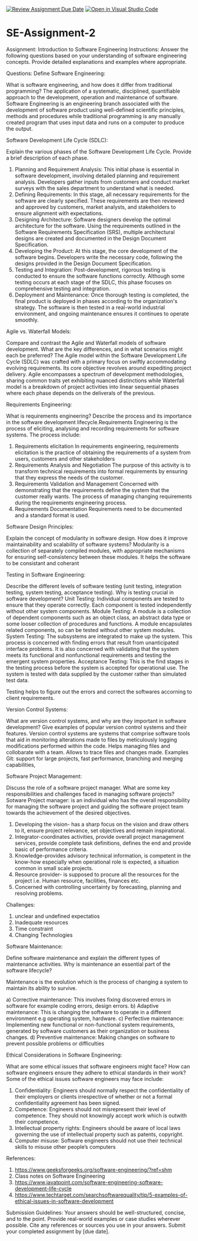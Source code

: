 [![Review Assignment Due Date](https://classroom.github.com/assets/deadline-readme-button-24ddc0f5d75046c5622901739e7c5dd533143b0c8e959d652212380cedb1ea36.svg)](https://classroom.github.com/a/-ucQIGTc)
[![Open in Visual Studio Code](https://classroom.github.com/assets/open-in-vscode-718a45dd9cf7e7f842a935f5ebbe5719a5e09af4491e668f4dbf3b35d5cca122.svg)](https://classroom.github.com/online_ide?assignment_repo_id=15223726&assignment_repo_type=AssignmentRepo)
# SE-Assignment-2
Assignment: Introduction to Software Engineering
Instructions:
Answer the following questions based on your understanding of software engineering concepts. Provide detailed explanations and examples where appropriate.

Questions:
Define Software Engineering:

What is software engineering, and how does it differ from traditional programming?
The application of a systematic, disciplined, quantifiable approach to the development, operation and maintenance of software.
Software Engineering is an engineering branch associated with the development of software product using well-defined scientific principles, methods and procedures while traditional programming is any manually created program that uses input data and runs on a computer to produce the output.

Software Development Life Cycle (SDLC):

Explain the various phases of the Software Development Life Cycle. Provide a brief description of each phase.

1.	Planning and Requirement Analysis: This initial phase is essential in software development, involving detailed planning and requirement analysis. Developers gather inputs from customers and conduct market surveys with the sales department to understand what is needed.
2.	Defining Requirements: In this stage, all necessary requirements for the software are clearly specified. These requirements are then reviewed and approved by customers, market analysts, and stakeholders to ensure alignment with expectations.
3.	Designing Architecture: Software designers develop the optimal architecture for the software. Using the requirements outlined in the Software Requirements Specification (SRS), multiple architectural designs are created and documented in the Design Document Specification.
4.	Developing the Product: At this stage, the core development of the software begins. Developers write the necessary code, following the designs provided in the Design Document Specification.
5.	Testing and Integration: Post-development, rigorous testing is conducted to ensure the software functions correctly. Although some testing occurs at each stage of the SDLC, this phase focuses on comprehensive testing and integration.
6.	Deployment and Maintenance: Once thorough testing is completed, the final product is deployed in phases according to the organization's strategy. The software is then tested in a real-world industrial environment, and ongoing maintenance ensures it continues to operate smoothly.

Agile vs. Waterfall Models:

Compare and contrast the Agile and Waterfall models of software development. What are the key differences, and in what scenarios might each be preferred?
The Agile model within the Software Development Life Cycle (SDLC) was crafted with a primary focus on swiftly accommodating evolving requirements. Its core objective revolves around expediting project delivery. Agile encompasses a spectrum of development methodologies, sharing common traits yet exhibiting nuanced distinctions while Waterfall model is a breakdown of project activities into linear sequential phases where each phase depends on the deliverals of the previous.

Requirements Engineering:

What is requirements engineering? Describe the process and its importance in the software development lifecycle.Requirements Engineering is the process of eliciting, analysing and recording requirements for software systems.
The process include:
1. Requirements elicitation
In requirements engineering, requirements elicitation is the practice of obtaining the requirements of a system from users, customers and other stakeholders
2. Requirements Analysis and Negotiation
The purpose of this activity is to transform technical requirements into formal requirements by ensuring that they express the needs of the customer.
3. Requirements Validation and Management
Concerned with demonstrating that the requirements define the system that the customer really wants. The process of managing changing requirements during the requirements engineering process.
4.	Requirements Documentation
Requirements need to be documented and a standard format is used.


Software Design Principles:

Explain the concept of modularity in software design. How does it improve maintainability and scalability of software systems?
Modularity is a collection of separately compiled modules, with appropriate mechanisms for ensuring self-consistency between these modules. It helps the software to be consistant and coherant

Testing in Software Engineering:

Describe the different levels of software testing (unit testing, integration testing, system testing, acceptance testing). Why is testing crucial in software development?
Unit Testing: Individual components are tested to ensure that they operate correctly. Each component is tested independently without other system components.
Module Testing: A module is a collection of dependent components such as an object class, an abstract data type or some looser collection of procedures and functions. A module encapsulates related components, so can be tested without other system modules.
System Testing: The subsystems are integrated to make up the system. This process is concerned with finding errors that result from unanticipated interface problems. It is also concerned with validating that the system meets its functional and nonfunctional requirements and testing the emergent system properties.
Acceptance Testing: This is the find stages in the testing process before the system is accepted for operational use. The system is tested with data supplied by the customer rather than simulated test data.

Testing helps to figure out the errors and correct the softwares accorning to client requirements.

Version Control Systems:

What are version control systems, and why are they important in software development? Give examples of popular version control systems and their features.
Version control systems are systems that comprise software tools that aid in monitoring alterations made to files by meticulously logging modifications performed within the code.
Helps managing files and collobarate with a team. Allows to trace files and changes made. Examples
Git: support for large projects, fast performance, branching and merging capabilities, 

Software Project Management:

Discuss the role of a software project manager. What are some key responsibilities and challenges faced in managing software projects?
Sotware Project manager: is an individual who has the overall responsibility for managing the software project and guiding the software project team towards the achievement of the desired objectives.

1. Developing the vision- has a sharp focus on the vision and draw others to it, ensure project
relevance, set objectives and remain inspirational.
2. Integrator-coordinates activities, provide overall project management services, provide
complete task definitions, defines the end and provide basic of performance criteria.
3. Knowledge-provides advisory technical information, is competent in the know-how
especially when operational role is expected, a situation common in small scale projects.
4. Resource provider- is supposed to procure all the resources for the project i.e. Human
resource, facilities, finances etc.
5. Concerned with controlling uncertainty by forecasting, planning and resolving problems.

Challenges:
1. unclear and undefined expectatios
2. Inadequate resources
3. Time constraint
4. Changing Technologies

Software Maintenance:

Define software maintenance and explain the different types of maintenance activities. Why is maintenance an essential part of the software lifecycle?

Maintenance is the evolution which is the process of changing a system to maintain its ability to survive.

a) Corrective maintenance: This involves fixing discovered errors in software for example coding errors, design errors.
b) Adaptive maintenance: This is changing the software to operate in a different environment e.g operating system, hardware.
c) Perfective maintenance: Implementing new functional or non-functional system requirements, generated by software customers as their organization or business changes.
d) Preventive maintenance: Making changes on software to prevent possible problems or difficulties

Ethical Considerations in Software Engineering:

What are some ethical issues that software engineers might face? How can software engineers ensure they adhere to ethical standards in their work?
Some of the ethical issues software engineers may face include:
1. Confidentiality: Engineers should normally respect the confidentiality of their employers or clients irrespective of whether or not a formal confidentiality agreement has been signed.
2. Competence: Engineers should not misrepresent their level of competence. They should not knowingly accept work which is outwith their competence.
3. Intellectual property rights: Engineers should be aware of local laws governing the use of intellectual property such as patents, copyright. 
4. Computer misuse: Software engineers should not use their technical skills to misuse other people’s computers


References:
1. https://www.geeksforgeeks.org/software-engineering/?ref=shm
2. Class notes on Software Engineering
3. https://www.javatpoint.com/software-engineering-software-development-life-cycle
4. https://www.techtarget.com/searchsoftwarequality/tip/5-examples-of-ethical-issues-in-software-development







Submission Guidelines:
Your answers should be well-structured, concise, and to the point.
Provide real-world examples or case studies wherever possible.
Cite any references or sources you use in your answers.
Submit your completed assignment by [due date].
